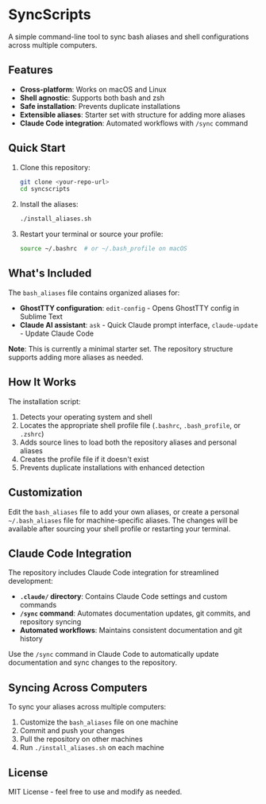 # SyncScripts

A simple command-line tool to sync bash aliases and shell configurations across multiple computers.

## Features

- **Cross-platform**: Works on macOS and Linux
- **Shell agnostic**: Supports both bash and zsh
- **Safe installation**: Prevents duplicate installations
- **Extensible aliases**: Starter set with structure for adding more aliases
- **Claude Code integration**: Automated workflows with `/sync` command

## Quick Start

1. Clone this repository:
   ```bash
   git clone <your-repo-url>
   cd syncscripts
   ```

2. Install the aliases:
   ```bash
   ./install_aliases.sh
   ```

3. Restart your terminal or source your profile:
   ```bash
   source ~/.bashrc  # or ~/.bash_profile on macOS
   ```

## What's Included

The `bash_aliases` file contains organized aliases for:

- **GhostTTY configuration**: `edit-config` - Opens GhostTTY config in Sublime Text
- **Claude AI assistant**: `ask` - Quick Claude prompt interface, `claude-update` - Update Claude Code

**Note**: This is currently a minimal starter set. The repository structure supports adding more aliases as needed.

## How It Works

The installation script:

1. Detects your operating system and shell
2. Locates the appropriate shell profile file (`.bashrc`, `.bash_profile`, or `.zshrc`)
3. Adds source lines to load both the repository aliases and personal aliases
4. Creates the profile file if it doesn't exist
5. Prevents duplicate installations with enhanced detection

## Customization

Edit the `bash_aliases` file to add your own aliases, or create a personal `~/.bash_aliases` file for machine-specific aliases. The changes will be available after sourcing your shell profile or restarting your terminal.

## Claude Code Integration

The repository includes Claude Code integration for streamlined development:

- **`.claude/` directory**: Contains Claude Code settings and custom commands
- **`/sync` command**: Automates documentation updates, git commits, and repository syncing
- **Automated workflows**: Maintains consistent documentation and git history

Use the `/sync` command in Claude Code to automatically update documentation and sync changes to the repository.

## Syncing Across Computers

To sync your aliases across multiple computers:

1. Customize the `bash_aliases` file on one machine
2. Commit and push your changes
3. Pull the repository on other machines
4. Run `./install_aliases.sh` on each machine

## License

MIT License - feel free to use and modify as needed.